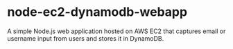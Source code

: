 # node-ec2-dynamodb-webapp
A simple Node.js web application hosted on AWS EC2 that captures email or username input from users and stores it in DynamoDB.
